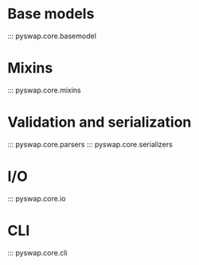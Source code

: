 # Base models
::: pyswap.core.basemodel

# Mixins
::: pyswap.core.mixins

# Validation and serialization

::: pyswap.core.parsers
::: pyswap.core.serializers

# I/O

::: pyswap.core.io

# CLI

::: pyswap.core.cli



